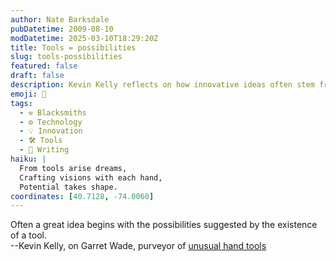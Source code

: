 ```yaml
---
author: Nate Barksdale
pubDatetime: 2009-08-10
modDatetime: 2025-03-10T18:29:20Z
title: Tools = possibilities
slug: tools-possibilities
featured: false
draft: false
description: Kevin Kelly reflects on how innovative ideas often stem from the potential offered by unique tools, as exemplified by Garret Wade's collection.
emoji: 🔨
tags:
  - ⚒️ Blacksmiths
  - ⚙️ Technology
  - 💡 Innovation
  - 🛠️ Tools
  - 📝 Writing
haiku: |
  From tools arise dreams,  
  Crafting visions with each hand,  
  Potential takes shape.
coordinates: [40.7128, -74.0060]
---
```


Often a great idea begins with the possibilities suggested by the existence of a tool.  
--Kevin Kelly, on Garret Wade, purveyor of [unusual hand tools](http://www.kk.org/cooltools/archives/003864.php)
